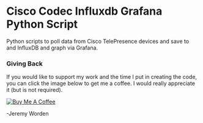 # Cisco Codec Influxdb Grafana Python Script

Python scripts to poll data from Cisco TelePresence devices and save to and InfluxDB and graph via Grafana.


### Giving Back

If you would like to support my work and the time I put in creating the code, you can click the image below to get me a coffee. I would really appreciate it (but is not required).

[![Buy Me A Coffee](https://www.buymeacoffee.com/assets/img/custom_images/black_img.png)](https://www.buymeacoffee.com/automatebldrs)

-Jeremy Worden
